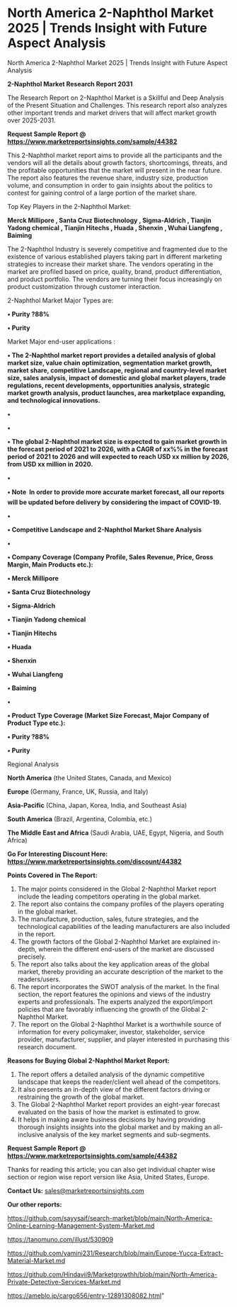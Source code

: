 # North America 2-Naphthol Market 2025 | Trends Insight with Future Aspect Analysis
North America 2-Naphthol Market 2025 | Trends Insight with Future Aspect Analysis

<strong>2-Naphthol Market Research Report 2031</strong>

The Research Report on 2-Naphthol Market is a Skillful and Deep Analysis of the Present Situation and Challenges. This research report also analyzes other important trends and market drivers that will affect market growth over 2025-2031.

<strong>Request Sample Report @ <a href=https://www.marketreportsinsights.com/sample/44382>https://www.marketreportsinsights.com/sample/44382</a></strong>

This 2-Naphthol market report aims to provide all the participants and the vendors will all the details about growth factors, shortcomings, threats, and the profitable opportunities that the market will present in the near future. The report also features the revenue share, industry size, production volume, and consumption in order to gain insights about the politics to contest for gaining control of a large portion of the market share.

Top Key Players in the 2-Naphthol Market:

<strong>Merck Millipore , Santa Cruz Biotechnology , Sigma-Aldrich , Tianjin Yadong chemical , Tianjin Hitechs , Huada , Shenxin , Wuhai Liangfeng , Baiming </strong>

The 2-Naphthol Industry is severely competitive and fragmented due to the existence of various established players taking part in different marketing strategies to increase their market share. The vendors operating in the market are profiled based on price, quality, brand, product differentiation, and product portfolio. The vendors are turning their focus increasingly on product customization through customer interaction.

2-Naphthol Market Major Types are:

<strong>•  Purity ?88% 

•  Purity</strong>

Market Major end-user applications :

<strong>•  The 2-Naphthol market report provides a detailed analysis of global market size, value chain optimization, segmentation market growth, market share, competitive Landscape, regional and country-level market size, sales analysis, impact of domestic and global market players, trade regulations, recent developments, opportunities analysis, strategic market growth analysis, product launches, area marketplace expanding, and technological innovations.

•  

•  

•  The global 2-Naphthol market size is expected to gain market growth in the forecast period of 2021 to 2026, with a CAGR of xx%% in the forecast period of 2021 to 2026 and will expected to reach USD xx million by 2026, from USD xx million in 2020.

•  

•  Note  In order to provide more accurate market forecast, all our reports will be updated before delivery by considering the impact of COVID-19.

•  

•  Competitive Landscape and 2-Naphthol Market Share Analysis

•  

•  Company Coverage (Company Profile, Sales Revenue, Price, Gross Margin, Main Products etc.): 

•  Merck Millipore 

•  Santa Cruz Biotechnology 

•  Sigma-Aldrich 

•  Tianjin Yadong chemical 

•  Tianjin Hitechs 

•  Huada 

•  Shenxin 

•  Wuhai Liangfeng 

•  Baiming 

•  

•  Product Type Coverage (Market Size  Forecast, Major Company of Product Type etc.):

•  Purity ?88% 

•  Purity</strong>

Regional Analysis

</u><strong><b>North America</b></strong> (the United States, Canada, and Mexico)

<strong><b>Europe </b></strong>(Germany, France, UK, Russia, and Italy)

<strong><b>Asia-Pacific</b></strong> (China, Japan, Korea, India, and Southeast Asia)

<strong><b>South America</b></strong> (Brazil, Argentina, Colombia, etc.)

<strong><b>The Middle East and Africa</b></strong> (Saudi Arabia, UAE, Egypt, Nigeria, and South Africa)

<strong>Go For Interesting Discount Here: <a href=https://www.marketreportsinsights.com/discount/44382>https://www.marketreportsinsights.com/discount/44382</a></strong>

<strong>Points Covered in The Report:</strong>
<ol>
  <li>The major points considered in the Global 2-Naphthol Market report include the leading competitors operating in the global market.</li>
  <li>The report also contains the company profiles of the players operating in the global market.</li>
  <li>The manufacture, production, sales, future strategies, and the technological capabilities of the leading manufacturers are also included in the report.</li>
  <li>The growth factors of the Global 2-Naphthol Market are explained in-depth, wherein the different end-users of the market are discussed precisely.</li>
  <li>The report also talks about the key application areas of the global market, thereby providing an accurate description of the market to the readers/users.</li>
  <li>The report incorporates the SWOT analysis of the market. In the final section, the report features the opinions and views of the industry experts and professionals. The experts analyzed the export/import policies that are favorably influencing the growth of the Global 2-Naphthol Market.</li>
  <li>The report on the Global 2-Naphthol Market is a worthwhile source of information for every policymaker, investor, stakeholder, service provider, manufacturer, supplier, and player interested in purchasing this research document.</li>
</ol>
<strong>Reasons for Buying Global 2-Naphthol Market Report:</strong>

<ol>
  <li>The report offers a detailed analysis of the dynamic competitive landscape that keeps the reader/client well ahead of the competitors.</li>
  <li>It also presents an in-depth view of the different factors driving or restraining the growth of the global market.</li>
  <li>The Global 2-Naphthol Market report provides an eight-year forecast evaluated on the basis of how the market is estimated to grow.</li>
  <li>It helps in making aware business decisions by having providing thorough insights insights into the global market and by making an all-inclusive analysis of the key market segments and sub-segments.</li>
</ol>
<strong>Request Sample Report @ <a href=https://www.marketreportsinsights.com/sample/44382>https://www.marketreportsinsights.com/sample/44382</a></strong>


Thanks for reading this article; you can also get individual chapter wise section or region wise report version like Asia, United States, Europe.

<strong>Contact Us:</strong>
sales@marketreportsinsights.com

<strong>Our other reports:</strong>

<a href=https://github.com/sayysaif/search-market/blob/main/North-America-Online-Learning-Management-System-Market.md>https://github.com/sayysaif/search-market/blob/main/North-America-Online-Learning-Management-System-Market.md</a>

<a href=https://tanomuno.com/illust/530909>https://tanomuno.com/illust/530909</a>

<a href=https://github.com/yamini231/Research/blob/main/Europe-Yucca-Extract-Material-Market.md>https://github.com/yamini231/Research/blob/main/Europe-Yucca-Extract-Material-Market.md</a>

<a href=https://github.com/Hindavii9/Marketgrowthh/blob/main/North-America-Private-Detective-Services-Market.md>https://github.com/Hindavii9/Marketgrowthh/blob/main/North-America-Private-Detective-Services-Market.md</a>

<a href=https://ameblo.jp/cargo656/entry-12891308082.html>https://ameblo.jp/cargo656/entry-12891308082.html</a>"
